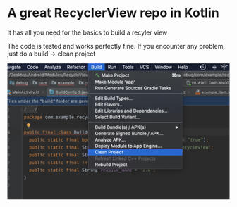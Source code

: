 # A great RecyclerView repo in Kotlin

It has all you need for the basics to build a recyler view

The code is tested and works perfectly fine. If you encounter any problem, just do a build -> clean project

![Image of Clean Build](https://github.com/efayguo/RecyclerView-Kotlin/blob/master/clean%20build.png)
